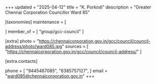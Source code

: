 +++
updated = "2025-04-12"
title = "K. Porkodi"
description = "Greater Chennai Corporation Councillor Ward 85"

[taxonomies]
maintenance = [

]
member_of = [
    "group/gcc-council"
]

[extra]
photo = "https://chennaicorporation.gov.in/gcc/council/council-address/photo/ward085.jpg"
sources = [
    "https://chennaicorporation.gov.in/gcc/council/council-address/"
]

[extra.contacts]

phone = [
    "9445467085",
    "6385757127",
    ]
email = "ward085@chennaicorporation.gov.in"
+++